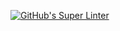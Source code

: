 [![GitHub's Super Linter](https://github.com/CS20-Programming-StellaS/Assign-02-PHP-NameOfProgram/workflows/GitHub's%20Super%20Linter/badge.svg)](https://github.com/CS20-Programming-StellaS/Assign-02-PHP-NameOfProgram/actions)